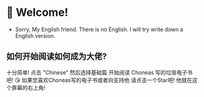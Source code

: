 # 👋 Welcome!
* Sorry, My English friend. There is no English. I will try write down a English version.
## 如何开始阅读如何成为大佬?
十分简单! 点击 "Chinese" 然后选择基础篇 开始阅读 Choneas 写的垃圾电子书吧!
😘 如果您喜欢Choneas写的电子书或者向支持他 请点击一个Star吧! 他就在这个屏幕的右上角!
